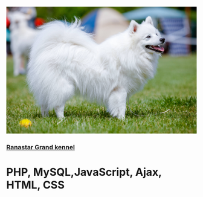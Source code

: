 ![Image alt](https://github.com/iovSerg/Ranastar/blob/main/assets/img/background/1.jpg)
### [Ranastar Grand kennel](https://ranastar.com "Ranastar kennel")
# PHP, MySQL,JavaScript, Ajax, HTML, CSS
